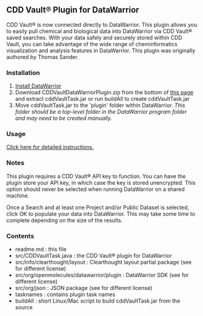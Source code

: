 ## CDD Vault® Plugin for DataWarrior

CDD Vault® is now connected directly to DataWarrior. This plugin allows you to easily pull chemical and biological data into DataWarrior via CDD Vault® saved searches.  With your data safely and securely stored within CDD Vault, you can take advantage of the wide range of cheminformatics visualization and analysis features in DataWarrior. This plugin was originally authored by Thomas Sander.

### Installation
1. [Install DataWarrior](http://www.openmolecules.org/datawarrior/download.html)
2. Download CDDVaultDataWarriorPlugin.zip from the bottom of [this page](https://support.collaborativedrug.com/hc/en-us/articles/115005682303-API-via-DataWarrior-the-basics) and extract cddVaultTask.jar or run buildAll to create cddVaultTask.jar
3. Move cddVaultTask.jar to the 'plugin' folder within DataWarrior. *This folder should be a top-level folder in the DataWarrior program folder and may need to be created manually.*

### Usage
[Click here for detailed instructions.](https://support.collaborativedrug.com/hc/en-us/articles/115005682303-API-via-DataWarrior-the-basics)

### Notes
This plugin requires a CDD Vault® API key to function.  You can have the plugin store your API key, in which case the key is stored unencrypted. This option should never be selected when running DataWarrior on a shared machine.

Once a Search and at least one Project and/or Public Dataset is selected, click OK to populate your data into DataWarrior.  This may take some time to complete depending on the size of the results.

### Contents

- readme.md                               : this file
- src/CDDVaultTask.java                    : the CDD Vault® plugin for DataWarrior
- src/info/clearthought/layout             : Clearthought layout partial package (see for different license)
- src/org/openmolecules/datawarrior/plugin : DataWarrior SDK (see for different license)
- src/org/json                             : JSON package (see for different license)
- tasknames                                : contains plugin task names
- buildAll                                 : short Linux/Mac script to build cddVaultTask.jar from the source
